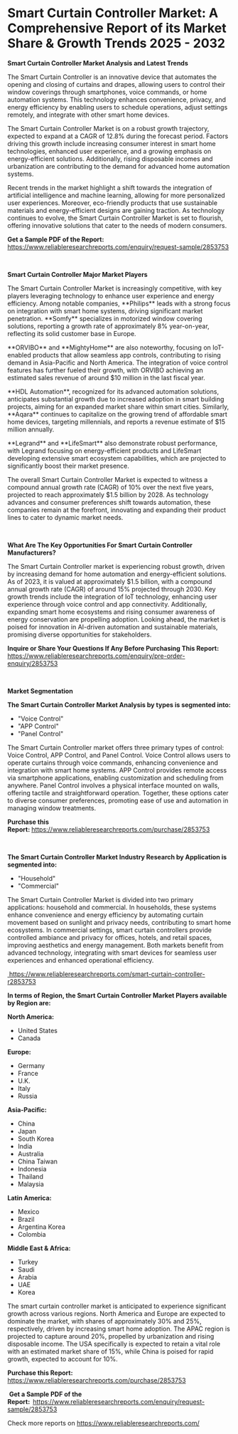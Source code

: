 <p><h1>Smart Curtain Controller Market: A Comprehensive Report of its Market Share & Growth Trends 2025 - 2032</h1></p><p><strong>Smart Curtain Controller Market Analysis and Latest Trends</strong></p>
<p><p>The Smart Curtain Controller is an innovative device that automates the opening and closing of curtains and drapes, allowing users to control their window coverings through smartphones, voice commands, or home automation systems. This technology enhances convenience, privacy, and energy efficiency by enabling users to schedule operations, adjust settings remotely, and integrate with other smart home devices. </p><p>The Smart Curtain Controller Market is on a robust growth trajectory, expected to expand at a CAGR of 12.8% during the forecast period. Factors driving this growth include increasing consumer interest in smart home technologies, enhanced user experience, and a growing emphasis on energy-efficient solutions. Additionally, rising disposable incomes and urbanization are contributing to the demand for advanced home automation systems. </p><p>Recent trends in the market highlight a shift towards the integration of artificial intelligence and machine learning, allowing for more personalized user experiences. Moreover, eco-friendly products that use sustainable materials and energy-efficient designs are gaining traction. As technology continues to evolve, the Smart Curtain Controller Market is set to flourish, offering innovative solutions that cater to the needs of modern consumers.</p></p>
<p><strong>Get a Sample PDF of the Report:&nbsp;</strong> <a href="https://www.reliableresearchreports.com/enquiry/request-sample/2853753?utm_campaign=2714&utm_medium=2&utm_source=Github&utm_content=ia&utm_term=12032025&utm_id=smart-curtain-controller">https://www.reliableresearchreports.com/enquiry/request-sample/2853753</a></p>
<p>&nbsp;</p>
<p><strong>Smart Curtain Controller Major Market Players</strong></p>
<p><p>The Smart Curtain Controller Market is increasingly competitive, with key players leveraging technology to enhance user experience and energy efficiency. Among notable companies, **Philips** leads with a strong focus on integration with smart home systems, driving significant market penetration. **Somfy** specializes in motorized window covering solutions, reporting a growth rate of approximately 8% year-on-year, reflecting its solid customer base in Europe.</p><p>**ORVIBO** and **MightyHome** are also noteworthy, focusing on IoT-enabled products that allow seamless app controls, contributing to rising demand in Asia-Pacific and North America. The integration of voice control features has further fueled their growth, with ORVIBO achieving an estimated sales revenue of around $10 million in the last fiscal year.</p><p>**HDL Automation**, recognized for its advanced automation solutions, anticipates substantial growth due to increased adoption in smart building projects, aiming for an expanded market share within smart cities. Similarly, **Aqara** continues to capitalize on the growing trend of affordable smart home devices, targeting millennials, and reports a revenue estimate of $15 million annually.</p><p>**Legrand** and **LifeSmart** also demonstrate robust performance, with Legrand focusing on energy-efficient products and LifeSmart developing extensive smart ecosystem capabilities, which are projected to significantly boost their market presence.</p><p>The overall Smart Curtain Controller Market is expected to witness a compound annual growth rate (CAGR) of 10% over the next five years, projected to reach approximately $1.5 billion by 2028. As technology advances and consumer preferences shift towards automation, these companies remain at the forefront, innovating and expanding their product lines to cater to dynamic market needs.</p></p>
<p>&nbsp;</p>
<p><strong>What Are The Key Opportunities For Smart Curtain Controller Manufacturers?</strong></p>
<p><p>The Smart Curtain Controller market is experiencing robust growth, driven by increasing demand for home automation and energy-efficient solutions. As of 2023, it is valued at approximately $1.5 billion, with a compound annual growth rate (CAGR) of around 15% projected through 2030. Key growth trends include the integration of IoT technology, enhancing user experience through voice control and app connectivity. Additionally, expanding smart home ecosystems and rising consumer awareness of energy conservation are propelling adoption. Looking ahead, the market is poised for innovation in AI-driven automation and sustainable materials, promising diverse opportunities for stakeholders.</p></p>
<p><strong>Inquire or Share Your Questions If Any Before Purchasing This Report:</strong> <a href="https://www.reliableresearchreports.com/enquiry/pre-order-enquiry/2853753?utm_campaign=2714&utm_medium=2&utm_source=Github&utm_content=ia&utm_term=12032025&utm_id=smart-curtain-controller">https://www.reliableresearchreports.com/enquiry/pre-order-enquiry/2853753</a></p>
<p>&nbsp;</p>
<p><strong>Market Segmentation</strong></p>
<p><strong>The Smart Curtain Controller Market Analysis by types is segmented into:</strong></p>
<p><ul><li>"Voice Control"</li><li>"APP Control"</li><li>"Panel Control"</li></ul></p>
<p><p>The Smart Curtain Controller market offers three primary types of control: Voice Control, APP Control, and Panel Control. Voice Control allows users to operate curtains through voice commands, enhancing convenience and integration with smart home systems. APP Control provides remote access via smartphone applications, enabling customization and scheduling from anywhere. Panel Control involves a physical interface mounted on walls, offering tactile and straightforward operation. Together, these options cater to diverse consumer preferences, promoting ease of use and automation in managing window treatments.</p></p>
<p><strong>Purchase this Report:&nbsp;</strong><a href="https://www.reliableresearchreports.com/purchase/2853753?utm_campaign=2714&utm_medium=2&utm_source=Github&utm_content=ia&utm_term=12032025&utm_id=smart-curtain-controller">https://www.reliableresearchreports.com/purchase/2853753</a></p>
<p>&nbsp;</p>
<p><strong>The Smart Curtain Controller Market Industry Research by Application is segmented into:</strong></p>
<p><ul><li>"Household"</li><li>"Commercial"</li></ul></p>
<p><p>The Smart Curtain Controller Market is divided into two primary applications: household and commercial. In households, these systems enhance convenience and energy efficiency by automating curtain movement based on sunlight and privacy needs, contributing to smart home ecosystems. In commercial settings, smart curtain controllers provide controlled ambiance and privacy for offices, hotels, and retail spaces, improving aesthetics and energy management. Both markets benefit from advanced technology, integrating with smart devices for seamless user experiences and enhanced operational efficiency.</p></p>
<p><a href="https://www.reliableresearchreports.com/smart-curtain-controller-r2853753?utm_campaign=2714&utm_medium=2&utm_source=Github&utm_content=ia&utm_term=12032025&utm_id=smart-curtain-controller">&nbsp;https://www.reliableresearchreports.com/smart-curtain-controller-r2853753</a></p>
<p><strong>In terms of Region, the Smart Curtain Controller Market Players available by Region are:</strong></p>
<p>
    <p> <strong> North America: </strong>
        <ul>
            <li>United States</li>
            <li>Canada</li>
        </ul>
        </p> 
    <p> <strong> Europe: </strong>
        <ul>
            <li>Germany</li>
            <li>France</li>
            <li>U.K.</li>
            <li>Italy</li>
            <li>Russia</li>
        </ul>
        </p> 
    <p> <strong> Asia-Pacific: </strong>
        <ul>
            <li>China</li>
            <li>Japan</li>
            <li>South Korea</li>
            <li>India</li>
            <li>Australia</li>
            <li>China Taiwan</li>
            <li>Indonesia</li>
            <li>Thailand</li>
            <li>Malaysia</li>
        </ul>
        </p> 
    <p> <strong> Latin America: </strong>
        <ul>
            <li>Mexico</li>
            <li>Brazil</li>
            <li>Argentina Korea</li>
            <li>Colombia</li>
        </ul>
        </p> 
    <p> <strong> Middle East & Africa: </strong>
        <ul>
            <li>Turkey</li>
            <li>Saudi</li>
            <li>Arabia</li>
            <li>UAE</li>
            <li>Korea</li>
        </ul>
    </p>
    </p>
<p><p>The smart curtain controller market is anticipated to experience significant growth across various regions. North America and Europe are expected to dominate the market, with shares of approximately 30% and 25%, respectively, driven by increasing smart home adoption. The APAC region is projected to capture around 20%, propelled by urbanization and rising disposable income. The USA specifically is expected to retain a vital role with an estimated market share of 15%, while China is poised for rapid growth, expected to account for 10%.</p></p>
<p><strong>Purchase this Report: </strong><a href="https://www.reliableresearchreports.com/purchase/2853753?utm_campaign=2714&utm_medium=2&utm_source=Github&utm_content=ia&utm_term=12032025&utm_id=smart-curtain-controller">https://www.reliableresearchreports.com/purchase/2853753</a></p>
<p>&nbsp;<strong>Get a Sample PDF of the Report:&nbsp;&nbsp;</strong><a href="https://www.reliableresearchreports.com/enquiry/request-sample/2853753?utm_campaign=2714&utm_medium=2&utm_source=Github&utm_content=ia&utm_term=12032025&utm_id=smart-curtain-controller">https://www.reliableresearchreports.com/enquiry/request-sample/2853753</a></p>
<p><strong></strong></p>
<p>Check more reports on <a href="https://www.reliableresearchreports.com/?utm_campaign=2714&utm_medium=2&utm_source=Github&utm_content=ia&utm_term=12032025&utm_id=smart-curtain-controller">https://www.reliableresearchreports.com/</a></p>